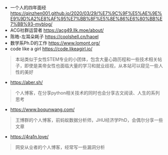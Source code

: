 - 一个人的四年面经
https://qinzhen001.github.io/2020/03/29/%E7%9C%9F%E5%AE%9E%E9%9D%A2%E8%AF%95%E7%BB%8F%E5%8E%86%E6%80%BB%E7%BB%93-myblog/
- ACG社群运营者
  https://acg49.llk.moe/about/
- 陈皓-左耳朵耗子
https://coolshell.cn/haoel
- 数学系Ph.D的工作
https://www.lomont.org/
- code like a girl
https://code.likeagirl.io/
> 本站类似于女性STEM专业的小团体，包含大量心路历程和一些技术相关帖子，即使是美帝女性也面临大量的学习和就业歧视，从本站可以窥见一些人性的美好
- https://aber.sh/
> 个人博客，在分享python相关技术的同时也会分享古文阅读、人生的系列思考
- https://www.boqunwang.com/
> 王博群的个人博客，前蚂蚁数据分析师，JHU经济学PhD，会偶尔分享一些文章
- https://4ra1n.love/
> 网安从业者的个人博客，经常写一些漏洞分析
